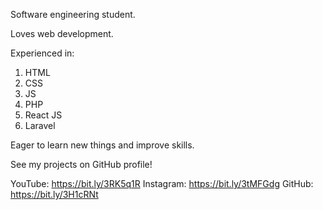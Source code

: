 Software engineering student.

Loves web development.

Experienced in:
1. HTML
2. CSS
3. JS
4. PHP
5. React JS
6. Laravel

Eager to learn new things and improve skills.

See my projects on GitHub profile!

YouTube: https://bit.ly/3RK5q1R
Instagram: https://bit.ly/3tMFGdg
GitHub: https://bit.ly/3H1cRNt
